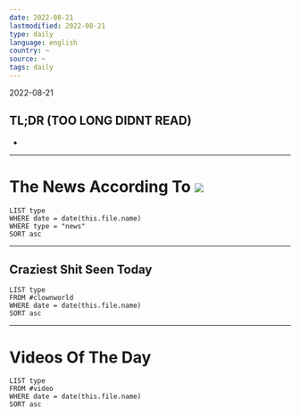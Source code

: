 ```yaml
---
date: 2022-08-21
lastmodified: 2022-08-21
type: daily
language: english
country: ~
source: ~
tags: daily
---
```


2022-08-21

## TL;DR (TOO LONG DIDNT READ)

* 

---

# The News According To ![](https://i.imgur.com/OqawBy2.png)

````dataview
LIST type
WHERE date = date(this.file.name)
WHERE type = "news"
SORT asc
````

---

## Craziest Shit Seen Today

````dataview
LIST type
FROM #clownworld 
WHERE date = date(this.file.name)
SORT asc
````

---

# Videos Of The Day

````dataview
LIST type
FROM #video  
WHERE date = date(this.file.name)
SORT asc
````
